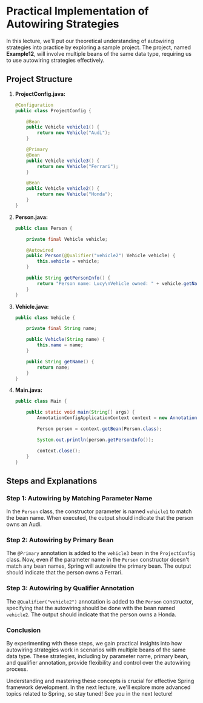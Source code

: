 # Practical Implementation of Autowiring Strategies

In this lecture, we'll put our theoretical understanding of autowiring strategies into practice by exploring a sample project. The project, named **Example12**, will involve multiple beans of the same data type, requiring us to use autowiring strategies effectively.

## Project Structure

1. **ProjectConfig.java:**
   ```java
   @Configuration
   public class ProjectConfig {

       @Bean
       public Vehicle vehicle1() {
           return new Vehicle("Audi");
       }

       @Primary
       @Bean
       public Vehicle vehicle3() {
           return new Vehicle("Ferrari");
       }

       @Bean
       public Vehicle vehicle2() {
           return new Vehicle("Honda");
       }
   }
   ```

2. **Person.java:**
   ```java
   public class Person {

       private final Vehicle vehicle;

       @Autowired
       public Person(@Qualifier("vehicle2") Vehicle vehicle) {
           this.vehicle = vehicle;
       }

       public String getPersonInfo() {
           return "Person name: Lucy\nVehicle owned: " + vehicle.getName();
       }
   }
   ```

3. **Vehicle.java:**
   ```java
   public class Vehicle {

       private final String name;

       public Vehicle(String name) {
           this.name = name;
       }

       public String getName() {
           return name;
       }
   }
   ```

4. **Main.java:**
   ```java
   public class Main {

       public static void main(String[] args) {
           AnnotationConfigApplicationContext context = new AnnotationConfigApplicationContext(ProjectConfig.class);

           Person person = context.getBean(Person.class);

           System.out.println(person.getPersonInfo());

           context.close();
       }
   }
   ```

## Steps and Explanations

### Step 1: Autowiring by Matching Parameter Name

In the `Person` class, the constructor parameter is named `vehicle1` to match the bean name. When executed, the output should indicate that the person owns an Audi.

### Step 2: Autowiring by Primary Bean

The `@Primary` annotation is added to the `vehicle3` bean in the `ProjectConfig` class. Now, even if the parameter name in the `Person` constructor doesn't match any bean names, Spring will autowire the primary bean. The output should indicate that the person owns a Ferrari.

### Step 3: Autowiring by Qualifier Annotation

The `@Qualifier("vehicle2")` annotation is added to the `Person` constructor, specifying that the autowiring should be done with the bean named `vehicle2`. The output should indicate that the person owns a Honda.

### Conclusion

By experimenting with these steps, we gain practical insights into how autowiring strategies work in scenarios with multiple beans of the same data type. These strategies, including by parameter name, primary bean, and qualifier annotation, provide flexibility and control over the autowiring process.

Understanding and mastering these concepts is crucial for effective Spring framework development. In the next lecture, we'll explore more advanced topics related to Spring, so stay tuned! See you in the next lecture!